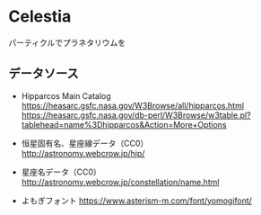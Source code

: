 # Celestia

パーティクルでプラネタリウムを

## データソース

* Hipparcos Main Catalog  
  https://heasarc.gsfc.nasa.gov/W3Browse/all/hipparcos.html  
  https://heasarc.gsfc.nasa.gov/db-perl/W3Browse/w3table.pl?tablehead=name%3Dhipparcos&Action=More+Options
* 恒星固有名、星座線データ（CC0）  
  http://astronomy.webcrow.jp/hip/
* 星座名データ（CC0）  
  http://astronomy.webcrow.jp/constellation/name.html

* よもぎフォント
  https://www.asterism-m.com/font/yomogifont/
